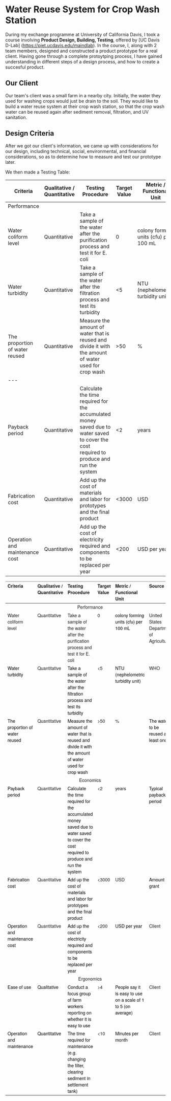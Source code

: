 # Water Reuse System for Crop Wash Station

During my exchange programme at University of California Davis, I took a course involving **Product Design, Building, Testing**, offered by [UC Davis D-Lab] (https://piet.ucdavis.edu/maindlab). In the course, I, along with 2 team members, designed and constructed a product prototype for a real client. Having gone through a complete protoytping process, I have gained understanding in different steps of a design process, and how to create a succesful product. 

## Our Client

Our team's client was a small farm in a nearby city. Initially, the water they used for washing crops would just be drain to the soil. They would like to build a water reuse system at their crop wash station, so that the crop wash water can be reused again after sediment removal, filtration, and UV sanitation.

## Design Criteria

After we got our client's information, we came up with considerations for our design, including technical, social, environmental, and financial considerations, so as to determine how to measure and test our prototype later.

We then made a Testing Table:

|Criteria|Qualitative / Quantitative|Testing Procedure|Target Value|Metric / Functional Unit|Source|
|-|-|-|-|-|-|
|Performance|
|Water coliform level|Quantitative|Take a sample of the water after the purification process and test it for E. coli|0|colony forming units (cfu) per 100 mL|United States Department of Agriculture|
|Water turbidity|Quantitative|Take a sample of the water after the filtration process and test its turbidity|<5|NTU (nephelometric turbidity unit)|WHO|
|The proportion of water reused|Quantitative|Measure the amount of water that is reused and divide it with the amount of water used for crop wash|>50|%|The water to be reused at least once|
|---
|Payback period|Quantitative|Calculate the time required for the accumulated money saved due to water saved to cover the cost required to produce and run the system|<2|years|Typical payback period|
|Fabrication cost|Quantitative|Add up the cost of materials and labor for prototypes and the final product|<3000|USD|Amount of grant|
|Operation and maintenance cost|Quantitative|Add up the cost of electricity required and components to be replaced per year|<200|USD per year|Client|

<style type="text/css">
.tg  {border-collapse:collapse;border-spacing:0;}
.tg td{font-family:"Source Sans Pro","Helvetica Neue",Helvetica,Arial,sans-serif;font-size:14px;}
.tg th{font-family:"Source Sans Pro","Helvetica Neue",Helvetica,Arial,sans-serif;font-size:14px;}
.tg .tg-c3ow{border-color:inherit;text-align:center;vertical-align:top}
.tg .tg-fymr{border-color:inherit;font-weight:bold;text-align:left;vertical-align:top}
.tg .tg-0pky{border-color:inherit;text-align:left;vertical-align:top}
</style>
<table class="tg">
<thead>
  <tr>
    <th class="tg-fymr">Criteria</th>
    <th class="tg-fymr">Qualitative / Quantitative</th>
    <th class="tg-fymr">Testing Procedure</th>
    <th class="tg-fymr">Target Value</th>
    <th class="tg-fymr">Metric / Functional Unit</th>
    <th class="tg-fymr">Source</th>
  </tr>
</thead>
<tbody>
  <tr>
    <td class="tg-c3ow" colspan="6">Performance</td>
  </tr>
  <tr>
    <td class="tg-0pky">Water coliform level</td>
    <td class="tg-0pky">Quantitative</td>
    <td class="tg-0pky">Take a sample of the water after the purification process and test it for E. coli</td>
    <td class="tg-0pky">0</td>
    <td class="tg-0pky"><span style="font-weight:400;font-style:normal;text-decoration:none;color:#000;background-color:transparent">colony forming units (cfu) per 100 mL</span></td>
    <td class="tg-0pky">United States Department of Agriculture</td>
  </tr>
  <tr>
    <td class="tg-0pky"><span style="font-weight:400;text-decoration:none;color:#000;background-color:transparent">Water turbidity</span></td>
    <td class="tg-0pky">Quantitative</td>
    <td class="tg-0pky"><span style="font-weight:400;font-style:normal;text-decoration:none;color:#000;background-color:transparent">Take a sample of the water after the filtration process and test its turbidity</span></td>
    <td class="tg-0pky">&lt;5</td>
    <td class="tg-0pky"><span style="font-weight:400;font-style:normal;text-decoration:none;color:#000;background-color:transparent">NTU (nephelometric turbidity unit)</span></td>
    <td class="tg-0pky">WHO</td>
  </tr>
  <tr>
    <td class="tg-0pky"><span style="font-weight:400;text-decoration:none;color:#000;background-color:transparent">The proportion of water reused</span></td>
    <td class="tg-0pky">Quantitative</td>
    <td class="tg-0pky"><span style="font-weight:400;font-style:normal;text-decoration:none;color:#000;background-color:transparent">Measure the amount of water that is reused and divide it with the amount of water used for crop wash</span></td>
    <td class="tg-0pky">&gt;50</td>
    <td class="tg-0pky">%</td>
    <td class="tg-0pky"><span style="font-weight:400;font-style:normal;text-decoration:none;color:#000;background-color:transparent">The water to be reused at least once</span></td>
  </tr>
  <tr>
    <td class="tg-c3ow" colspan="6">Economics</td>
  </tr>
  <tr>
    <td class="tg-0pky"><span style="font-weight:400;text-decoration:none;color:#000;background-color:transparent">Payback period</span></td>
    <td class="tg-0pky">Quantitative</td>
    <td class="tg-0pky"><span style="font-weight:400;font-style:normal;text-decoration:none;color:#000;background-color:transparent">Calculate the time required for the accumulated money saved due to water saved to cover the cost required to produce and run the system</span></td>
    <td class="tg-0pky">&lt;2</td>
    <td class="tg-0pky">years</td>
    <td class="tg-0pky"><span style="font-weight:400;font-style:normal;text-decoration:none;color:#000;background-color:transparent">Typical payback period</span></td>
  </tr>
  <tr>
    <td class="tg-0pky"><span style="font-weight:400;text-decoration:none;color:#000;background-color:transparent">Fabrication cost</span></td>
    <td class="tg-0pky">Quantitative</td>
    <td class="tg-0pky"><span style="font-weight:400;font-style:normal;text-decoration:none;color:#000;background-color:transparent">Add up the cost of materials and labor for prototypes and the final product</span></td>
    <td class="tg-0pky">&lt;3000</td>
    <td class="tg-0pky">USD</td>
    <td class="tg-0pky"><span style="font-weight:400;font-style:normal;text-decoration:none;color:#000;background-color:transparent">Amount of grant</span></td>
  </tr>
  <tr>
    <td class="tg-0pky"><span style="font-weight:400;text-decoration:none;color:#000;background-color:transparent">Operation and maintenance cost</span></td>
    <td class="tg-0pky">Quantitative</td>
    <td class="tg-0pky"><span style="font-weight:400;font-style:normal;text-decoration:none;color:#000;background-color:transparent">Add up the cost of electricity required and components to be replaced per year</span></td>
    <td class="tg-0pky">&lt;200</td>
    <td class="tg-0pky"><span style="font-weight:400;font-style:normal;text-decoration:none;color:#000;background-color:transparent">USD per year</span></td>
    <td class="tg-0pky">Client</td>
  </tr>
  <tr>
    <td class="tg-c3ow" colspan="6">Ergonomics</td>
  </tr>
  <tr>
    <td class="tg-0pky"><span style="font-weight:400;font-style:normal;text-decoration:none;color:#000;background-color:transparent">Ease of use</span></td>
    <td class="tg-0pky"><span style="font-weight:400;font-style:normal;text-decoration:none;color:#000;background-color:transparent">Qualitative</span></td>
    <td class="tg-0pky"><span style="font-weight:400;font-style:normal;text-decoration:none;color:#000;background-color:transparent">Conduct a focus group of farm workers reporting on whether it is easy to use</span></td>
    <td class="tg-0pky">&gt;4</td>
    <td class="tg-0pky"><span style="font-weight:400;font-style:normal;text-decoration:none;color:#000;background-color:transparent">People say it is easy to use on a scale of 1 to 5 (on average)</span></td>
    <td class="tg-0pky">Client</td>
  </tr>
  <tr>
    <td class="tg-0pky"><span style="font-weight:400;font-style:normal;text-decoration:none;color:#000;background-color:transparent">Operation and maintenance</span></td>
    <td class="tg-0pky"><span style="font-weight:400;font-style:normal;text-decoration:none;color:#000;background-color:transparent">Quantitative</span></td>
    <td class="tg-0pky"><span style="font-weight:400;font-style:normal;text-decoration:none;color:#000;background-color:transparent">The time required for maintenance (e.g. changing the filter, clearing sediment in settlement tank)</span></td>
    <td class="tg-0pky">&lt;10</td>
    <td class="tg-0pky"><span style="font-weight:400;font-style:normal;text-decoration:none;color:#000;background-color:transparent">Minutes per month</span></td>
    <td class="tg-0pky">Client</td>
  </tr>
</tbody>
</table>



